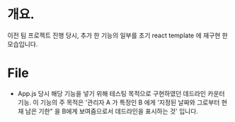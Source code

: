 # 개요.
이전 팀 프로젝트 진행 당시, 추가 한 기능의 일부를 초기 react template 에 재구현 한 모습입니다.

# File
- App.js
당시 해당 기능을 넣기 위해 테스팅 목적으로 구현하였던 데드라인 카운터 기능. 이 기능의 주 목적은 '관리자 A 가 특정인 B 에게 '지정된 날짜와 그로부터 현재 남은 기한" 을 B에게 보여줌으로서 데드라인을 표시하는 것' 입니다.